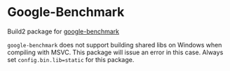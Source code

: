 # Google-Benchmark
Build2 package for [google-benchmark](https://github.com/google/benchmark.git)

`google-benchmark` does not support building shared libs on Windows when compiling with MSVC.
This package will issue an error in this case.
Always set `config.bin.lib=static` for this package.
